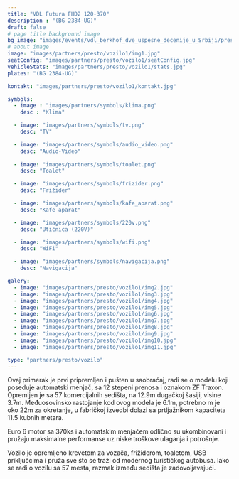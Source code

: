 ```yaml
---
title: "VDL Futura FHD2 120-370‌‌"
description : "(BG 2384-UG)"
draft: false
# page title background image
bg_image: "images/events/vdl_berkhof_dve_uspesne_decenije_u_Srbiji/presto/presto-background.jpg"
# about image
image: "images/partners/presto/vozilo1/img1.jpg"
seatConfig: "images/partners/presto/vozilo1/seatConfig.jpg"
vehicleStats: "images/partners/presto/vozilo1/stats.jpg"
plates: "(BG 2384-UG)"

kontakt: "images/partners/presto/vozilo1/kontakt.jpg"

symbols:
  - image : "images/partners/symbols/klima.png"
    desc : "Klima"

  - image: "images/partners/symbols/tv.png"
    desc: "TV"

  - image: "images/partners/symbols/audio_video.png"
    desc: "Audio-Video"
  
  - image: "images/partners/symbols/toalet.png"
    desc: "Toalet"

  - image: "images/partners/symbols/frizider.png"
    desc: "Frižider"

  - image: "images/partners/symbols/kafe_aparat.png"
    desc: "Kafe aparat"

  - image: "images/partners/symbols/220v.png"
    desc: "Utičnica (220V)"

  - image: "images/partners/symbols/wifi.png"
    desc: "WiFi"

  - image: "images/partners/symbols/navigacija.png"
    desc: "Navigacija"

galery:
  - image: "images/partners/presto/vozilo1/img2.jpg"
  - image: "images/partners/presto/vozilo1/img3.jpg"
  - image: "images/partners/presto/vozilo1/img4.jpg"
  - image: "images/partners/presto/vozilo1/img5.jpg"
  - image: "images/partners/presto/vozilo1/img6.jpg"
  - image: "images/partners/presto/vozilo1/img7.jpg"
  - image: "images/partners/presto/vozilo1/img8.jpg"
  - image: "images/partners/presto/vozilo1/img9.jpg"
  - image: "images/partners/presto/vozilo1/img10.jpg"
  - image: "images/partners/presto/vozilo1/img11.jpg"

type: "partners/presto/vozilo"
---
```


Ovaj primerak je prvi pripremljen i pušten u saobraćaj, radi se o modelu koji poseduje automatski menjač, sa 12 stepeni prenosa i oznakom ZF Traxon. Opremljen je sa 57 komercijalnih sedišta, na 12.9m dugačkoj šasiji, visine 3.7m. Međuosovinsko rastojanje kod ovog modela je 6.1m, potrebno m je oko 22m za okretanje, u fabričkoj izvedbi dolazi sa prtljažnikom kapaciteta 11.5 kubnih metara.

Euro 6 motor sa 370ks i automatskim menjačem odlično su ukombinovani i pružaju maksimalne performanse uz niske troškove ulaganja i potrošnje.

Vozilo je opremljeno krevetom za vozača, frižiderom, toaletom, USB priključcima i pruža sve što se traži od modernog turističkog autobusa. Iako se radi o vozilu sa 57 mesta, razmak između sedišta je zadovoljavajući.